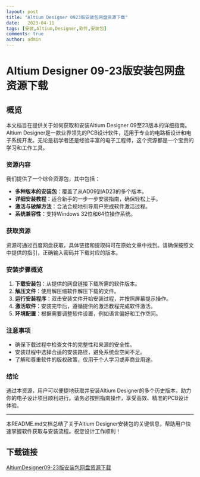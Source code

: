 ```yaml
---
layout: post
title: "Altium Designer 0923版安装包网盘资源下载"
date:   2023-04-11
tags: [安装,Altium,Designer,软件,安装包]
comments: true
author: admin
---
```

# Altium Designer 09-23版安装包网盘资源下载

## 概览

本文档旨在提供关于如何获取和安装Altium Designer 09至23版本的详细指南。Altium Designer是一款业界领先的PCB设计软件，适用于专业的电路板设计和电子系统开发。无论是初学者还是经验丰富的电子工程师，这个资源都是一个宝贵的学习和工作工具。

### 资源内容

我们提供了一个综合资源包，其中包括：

- **多种版本的安装包**：覆盖了从AD09到AD23的多个版本。
- **详细安装教程**：适合新手的一步一步安装指南，确保轻松上手。
- **激活与破解方法**：合法合规地引导用户完成软件激活过程。
- **系统兼容性**：支持Windows 32位和64位操作系统。

### 获取资源

资源可通过百度网盘获取，具体链接和提取码可在原始文章中找到。请确保按照文中提供的指引，正确输入密码并下载对应的版本。

### 安装步骤概览

1. **下载安装包**：从提供的网盘链接下载所需的软件版本。
2. **解压文件**：使用解压缩软件解压下载的文件。
3. **运行安装程序**：双击安装文件开始安装过程，并按照屏幕提示操作。
4. **激活软件**：安装完毕后，遵循提供的激活教程完成软件激活。
5. **环境配置**：根据需要调整软件设置，例如语言偏好和工作空间。

### 注意事项

- 确保下载过程中检查文件的完整性和来源的安全性。
- 安装过程中选择合适的安装路径，避免系统盘空间不足。
- 了解和尊重软件的版权政策，仅用于个人学习或非商业用途。

### 结论

通过本资源，用户可以便捷地获取并安装Altium Designer的多个历史版本，助力你的电子设计项目顺利进行。请务必按照指南操作，享受高效、精准的PCB设计体验。

---

本README.md文档总结了关于Altium Designer安装包的关键信息，帮助用户快速掌握软件获取与安装流程。祝您设计工作顺利！

## 下载链接

[AltiumDesigner09-23版安装包网盘资源下载](https://pan.quark.cn/s/3418486a4b47)